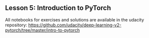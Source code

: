 ## Lesson 5: Introduction to PyTorch

All notebooks for exercises and solutions are available in the udacity repository: https://github.com/udacity/deep-learning-v2-pytorch/tree/master/intro-to-pytorch
